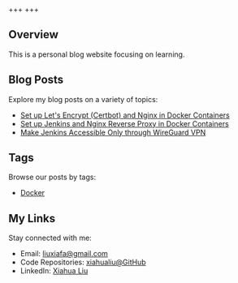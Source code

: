 +++
+++

## Overview

This is a personal blog website focusing on learning.

## Blog Posts

Explore my blog posts on a variety of topics:

- [Set up Let's Encrypt (Certbot) and Nginx in Docker Containers](./blog/nginx-certbot-docker)
- [Set up Jenkins and Nginx Reverse Proxy in Docker Containers](./blog/nginx-jenkins-reverse-proxy)
- [Make Jenkins Accessible Only through WireGuard VPN](./blog/nginx-jenkins-reverse-proxy)

## Tags

Browse our posts by tags:

- [Docker](./tags/docker_tag)

## My Links

Stay connected with me:

- Email: [liuxiafa@gmail.com](mailto:liuxiafa@gmail.com)
- Code Repositories: [xiahualiu@GitHub](https://github.com/xiahualiu)
- LinkedIn: [Xiahua Liu](https://www.linkedin.com/in/xiahualiu/)
